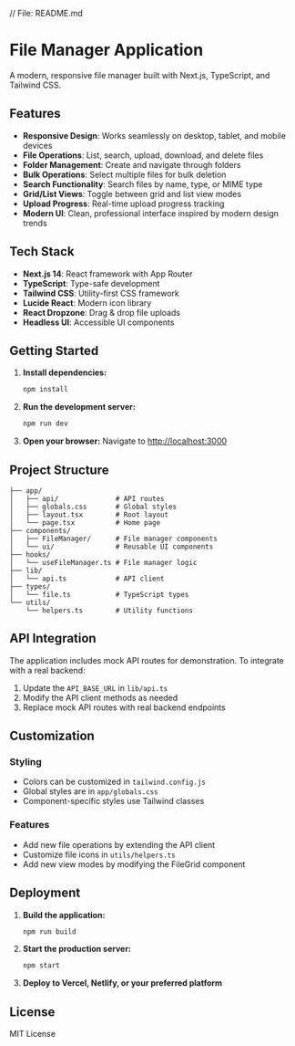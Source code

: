 // File: README.md
# File Manager Application

A modern, responsive file manager built with Next.js, TypeScript, and Tailwind CSS.

## Features

- **Responsive Design**: Works seamlessly on desktop, tablet, and mobile devices
- **File Operations**: List, search, upload, download, and delete files
- **Folder Management**: Create and navigate through folders
- **Bulk Operations**: Select multiple files for bulk deletion
- **Search Functionality**: Search files by name, type, or MIME type
- **Grid/List Views**: Toggle between grid and list view modes
- **Upload Progress**: Real-time upload progress tracking
- **Modern UI**: Clean, professional interface inspired by modern design trends

## Tech Stack

- **Next.js 14**: React framework with App Router
- **TypeScript**: Type-safe development
- **Tailwind CSS**: Utility-first CSS framework
- **Lucide React**: Modern icon library
- **React Dropzone**: Drag & drop file uploads
- **Headless UI**: Accessible UI components

## Getting Started

1. **Install dependencies:**
   ```bash
   npm install
   ```

2. **Run the development server:**
   ```bash
   npm run dev
   ```

3. **Open your browser:**
   Navigate to [http://localhost:3000](http://localhost:3000)

## Project Structure

```
├── app/
│   ├── api/              # API routes
│   ├── globals.css       # Global styles
│   ├── layout.tsx        # Root layout
│   └── page.tsx          # Home page
├── components/
│   ├── FileManager/      # File manager components
│   └── ui/               # Reusable UI components
├── hooks/
│   └── useFileManager.ts # File manager logic
├── lib/
│   └── api.ts            # API client
├── types/
│   └── file.ts           # TypeScript types
└── utils/
    └── helpers.ts        # Utility functions
```

## API Integration

The application includes mock API routes for demonstration. To integrate with a real backend:

1. Update the `API_BASE_URL` in `lib/api.ts`
2. Modify the API client methods as needed
3. Replace mock API routes with real backend endpoints

## Customization

### Styling
- Colors can be customized in `tailwind.config.js`
- Global styles are in `app/globals.css`
- Component-specific styles use Tailwind classes

### Features
- Add new file operations by extending the API client
- Customize file icons in `utils/helpers.ts`
- Add new view modes by modifying the FileGrid component

## Deployment

1. **Build the application:**
   ```bash
   npm run build
   ```

2. **Start the production server:**
   ```bash
   npm start
   ```

3. **Deploy to Vercel, Netlify, or your preferred platform**

## License

MIT License